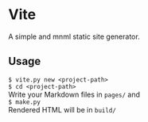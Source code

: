# Vite
A simple and mnml static site generator.

## Usage
`$ vite.py new <project-path>`  
`$ cd <project-path>`  
Write your Markdown files in `pages/` and  
`$ make.py`  
Rendered HTML will be in `build/`


